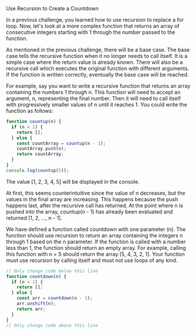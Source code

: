 Use Recursion to Create a Countdown

In a previous challenge, you learned how to use recursion to replace a for loop. 
Now, let's look at a more complex function that returns an array of consecutive integers starting with 1 through the number passed to the function.

As mentioned in the previous challenge, there will be a base case. 
The base case tells the recursive function when it no longer needs to call itself. It is a simple case where the return value is already known. 
There will also be a recursive call which executes the original function with different arguments. 
If the function is written correctly, eventually the base case will be reached.

For example, say you want to write a recursive function that returns an array containing the numbers 1 through n. 
This function will need to accept an argument, n, representing the final number. 
Then it will need to call itself with progressively smaller values of n until it reaches 1. You could write the function as follows:

```javascript
function countup(n) {
  if (n < 1) {
    return [];
  } else {
    const countArray = countup(n - 1);
    countArray.push(n);
    return countArray;
  }
}
console.log(countup(5));
```

The value [1, 2, 3, 4, 5] will be displayed in the console.

At first, this seems counterintuitive since the value of n decreases, but the values in the final array are increasing. 
This happens because the push happens last, after the recursive call has returned. 
At the point where n is pushed into the array, countup(n - 1) has already been evaluated and returned [1, 2, ..., n - 1].

We have defined a function called countdown with one parameter (n). 
The function should use recursion to return an array containing the integers n through 1 based on the n parameter. 
If the function is called with a number less than 1, the function should return an empty array. 
For example, calling this function with n = 5 should return the array [5, 4, 3, 2, 1]. 
Your function must use recursion by calling itself and must not use loops of any kind.

```javascript
// Only change code below this line
function countdown(n) {
  if (n < 1) {
    return [];
  } else {
    const arr = countdown(n - 1);
    arr.unshift(n);
    return arr;
  }
}
// Only change code above this line
```
